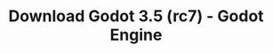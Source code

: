 ---
# Generated by /tools/generators/src/download_archive_generator !!! do not edit by hand !!!
title: 'Download Godot 3.5 (rc7) - Godot Engine'
type: 'download/archive'
name: '3.5'
flavor: 'rc7'
release_date: '2022-07-22T03:00:00-00:00'
release_notes: 'article/release-candidate-godot-3-5-rc-7/'
primaryPlatforms:
  - 'android.apk'
  - 'macos.universal'
  - 'windows.64'
  - 'linux_server.headless.64'
  - 'web'
  - 'templates'
links:
  android.apk:
    name: 'android.apk'
    title: 'Android'
    caption: 'Universal APK (ARM64 + ARMv7 + x86_64 + x86)'
    tags:
      - 'APK download'
      - 'ARM64/v7'
      - 'x86 (64 & 32 bit)'
    hosts:
      github_builds:
        regular: 'https://github.com/godotengine/godot-builds/releases/download/3.5-rc7/Godot_v3.5-rc7_android_editor.apk'
        mono: '#'
      github:
        regular: 'https://github.com/godotengine/godot/releases/download/3.5-rc7/Godot_v3.5-rc7_android_editor.apk'
        mono: '#'
  macos.universal:
    name: 'macos.universal'
    title: 'macOS'
    caption: 'Universal (x86_64 + Apple Silicon)'
    tags:
      - 'Intel/Apple Silicon'
      - '64 bit'
    hosts:
      github_builds:
        regular: 'https://github.com/godotengine/godot-builds/releases/download/3.5-rc7/Godot_v3.5-rc7_osx.universal.zip'
        mono: 'https://github.com/godotengine/godot-builds/releases/download/3.5-rc7/Godot_v3.5-rc7_mono_osx.universal.zip'
      github:
        regular: 'https://github.com/godotengine/godot/releases/download/3.5-rc7/Godot_v3.5-rc7_osx.universal.zip'
        mono: 'https://github.com/godotengine/godot/releases/download/3.5-rc7/Godot_v3.5-rc7_mono_osx.universal.zip'
  windows.64:
    name: 'windows.64'
    title: 'Windows'
    caption: 'Standard (x86_64)'
    tags:
      - '64 bit'
    hosts:
      github_builds:
        regular: 'https://github.com/godotengine/godot-builds/releases/download/3.5-rc7/Godot_v3.5-rc7_win64.exe.zip'
        mono: 'https://github.com/godotengine/godot-builds/releases/download/3.5-rc7/Godot_v3.5-rc7_mono_win64.zip'
      github:
        regular: 'https://github.com/godotengine/godot/releases/download/3.5-rc7/Godot_v3.5-rc7_win64.exe.zip'
        mono: 'https://github.com/godotengine/godot/releases/download/3.5-rc7/Godot_v3.5-rc7_mono_win64.zip'
  linux_server.headless.64:
    name: 'linux_server.headless.64'
    title: 'Linux Server'
    caption: 'Headless (x86_64)'
    tags:
      - '64 bit'
      - 'Headless'
    hosts:
      github_builds:
        regular: 'https://github.com/godotengine/godot-builds/releases/download/3.5-rc7/Godot_v3.5-rc7_linux_headless.64.zip'
        mono: 'https://github.com/godotengine/godot-builds/releases/download/3.5-rc7/Godot_v3.5-rc7_mono_linux_headless_64.zip'
      github:
        regular: 'https://github.com/godotengine/godot/releases/download/3.5-rc7/Godot_v3.5-rc7_linux_headless.64.zip'
        mono: 'https://github.com/godotengine/godot/releases/download/3.5-rc7/Godot_v3.5-rc7_mono_linux_headless_64.zip'
  web:
    name: 'web'
    title: 'Web editor'
    caption: ''
    tags:
      - 'Self-hosted'
      - 'Cross-platform'
    hosts:
      github_builds:
        regular: 'https://github.com/godotengine/godot-builds/releases/download/3.5-rc7/Godot_v3.5-rc7_web_editor.zip'
        mono: '#'
      github:
        regular: 'https://github.com/godotengine/godot/releases/download/3.5-rc7/Godot_v3.5-rc7_web_editor.zip'
        mono: '#'
  linux.64:
    name: 'linux.64'
    title: 'Linux'
    caption: 'Standard (x86_64)'
    tags:
      - '64 bit'
    hosts:
      github_builds:
        regular: 'https://github.com/godotengine/godot-builds/releases/download/3.5-rc7/Godot_v3.5-rc7_x11.64.zip'
        mono: 'https://github.com/godotengine/godot-builds/releases/download/3.5-rc7/Godot_v3.5-rc7_mono_x11_64.zip'
      github:
        regular: 'https://github.com/godotengine/godot/releases/download/3.5-rc7/Godot_v3.5-rc7_x11.64.zip'
        mono: 'https://github.com/godotengine/godot/releases/download/3.5-rc7/Godot_v3.5-rc7_mono_x11_64.zip'
  linux.32:
    name: 'linux.32'
    title: 'Linux'
    caption: 'Standard (x86)'
    tags:
      - '32 bit'
    hosts:
      github_builds:
        regular: 'https://github.com/godotengine/godot-builds/releases/download/3.5-rc7/Godot_v3.5-rc7_x11.32.zip'
        mono: 'https://github.com/godotengine/godot-builds/releases/download/3.5-rc7/Godot_v3.5-rc7_mono_x11_32.zip'
      github:
        regular: 'https://github.com/godotengine/godot/releases/download/3.5-rc7/Godot_v3.5-rc7_x11.32.zip'
        mono: 'https://github.com/godotengine/godot/releases/download/3.5-rc7/Godot_v3.5-rc7_mono_x11_32.zip'
  windows.32:
    name: 'windows.32'
    title: 'Windows'
    caption: 'Standard (x86)'
    tags:
      - '32 bit'
    hosts:
      github_builds:
        regular: 'https://github.com/godotengine/godot-builds/releases/download/3.5-rc7/Godot_v3.5-rc7_win32.exe.zip'
        mono: 'https://github.com/godotengine/godot-builds/releases/download/3.5-rc7/Godot_v3.5-rc7_mono_win32.zip'
      github:
        regular: 'https://github.com/godotengine/godot/releases/download/3.5-rc7/Godot_v3.5-rc7_win32.exe.zip'
        mono: 'https://github.com/godotengine/godot/releases/download/3.5-rc7/Godot_v3.5-rc7_mono_win32.zip'
  linux_server.64:
    name: 'linux_server.64'
    title: 'Linux Server'
    caption: 'Standard (x86_64)'
    tags:
      - '64 bit'
    hosts:
      github_builds:
        regular: 'https://github.com/godotengine/godot-builds/releases/download/3.5-rc7/Godot_v3.5-rc7_linux_server.64.zip'
        mono: 'https://github.com/godotengine/godot-builds/releases/download/3.5-rc7/Godot_v3.5-rc7_mono_linux_server_64.zip'
      github:
        regular: 'https://github.com/godotengine/godot/releases/download/3.5-rc7/Godot_v3.5-rc7_linux_server.64.zip'
        mono: 'https://github.com/godotengine/godot/releases/download/3.5-rc7/Godot_v3.5-rc7_mono_linux_server_64.zip'
  aar_library:
    name: 'aar_library'
    title: 'AAR library'
    caption: ''
    tags:
      - 'Android plugins'
      - 'Java'
      - 'Kotlin'
    hosts:
      github_builds:
        regular: 'https://github.com/godotengine/godot-builds/releases/download/3.5-rc7/godot-lib.3.5.rc7.release.aar'
        mono: 'https://github.com/godotengine/godot-builds/releases/download/3.5-rc7/godot-lib.3.5.rc7.mono.release.aar'
      github:
        regular: 'https://github.com/godotengine/godot/releases/download/3.5-rc7/godot-lib.3.5.rc7.release.aar'
        mono: 'https://github.com/godotengine/godot/releases/download/3.5-rc7/godot-lib.3.5.rc7.mono.release.aar'
  templates:
    name: 'templates'
    title: 'Export templates'
    caption: ''
    tags:
      - 'Used to export your games to all supported platforms'
    hosts:
      github_builds:
        regular: 'https://github.com/godotengine/godot-builds/releases/download/3.5-rc7/Godot_v3.5-rc7_export_templates.tpz'
        mono: 'https://github.com/godotengine/godot-builds/releases/download/3.5-rc7/Godot_v3.5-rc7_mono_export_templates.tpz'
      github:
        regular: 'https://github.com/godotengine/godot/releases/download/3.5-rc7/Godot_v3.5-rc7_export_templates.tpz'
        mono: 'https://github.com/godotengine/godot/releases/download/3.5-rc7/Godot_v3.5-rc7_mono_export_templates.tpz'
---
